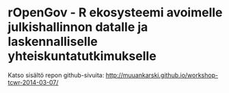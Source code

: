 rOpenGov - R ekosysteemi avoimelle julkishallinnon datalle ja laskennalliselle yhteiskuntatutkimukselle
================================

Katso sisältö repon github-sivuita: http://muuankarski.github.io/workshop-tcwr-2014-03-07/